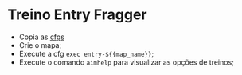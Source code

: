 # Treino Entry Fragger

- Copia as [cfgs](./cfgs)
- Crie o mapa;
- Execute a cfg ```exec entry-${{map_name}}```;
- Execute o comando ```aimhelp``` para visualizar as opções de treinos;
